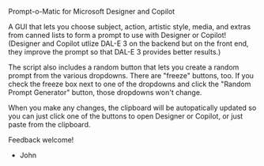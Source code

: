 Prompt-o-Matic for Microsoft Designer and Copilot

A GUI that lets you choose subject, action, artistic style, media, and extras from canned lists to form a prompt to use with Designer or Copilot!
(Designer and Copilot utlize DAL-E 3 on the backend but on the front end, they improve the prompt so that DAL-E 3 provides better results.)

The script also includes a random button that lets you create a random prompt from the various dropdowns. There are "freeze" buttons, too.
If you check the freeze box next to one of the dropdowns and click the "Random Prompt Generator" button, those dropdowns won't change.

When you make any changes, the clipboard will be autopatically updated so you can just click one of the buttons to open Designer or Copilot, or just paste from the clipboard.

Feedback welcome!
- John
